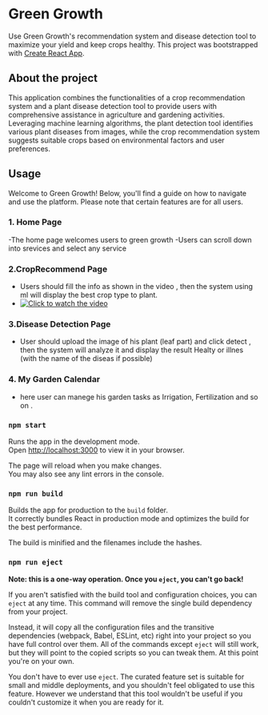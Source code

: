 # Green Growth
Use Green Growth's recommendation system and disease detection tool
           to maximize your yield and keep crops healthy.
This project was bootstrapped with [Create React App](https://github.com/facebook/create-react-app).

## About the project
This application combines the functionalities of a crop recommendation system and a plant disease detection tool to provide users with comprehensive assistance in agriculture and gardening activities. Leveraging machine learning algorithms, the plant detection tool identifies various plant diseases from images, while the crop recommendation system suggests suitable crops based on environmental factors and user preferences.

## Usage
Welcome to Green Growth! Below, you'll find a guide on how to navigate and use the platform. Please note that certain features are for all users. 
### 1. Home Page
-The home page welcomes users to green growth
-Users can scroll down into srevices and select any service
### 2.CropRecommend Page 
- Users should fill the info as shown in the video , then the system using ml will display the best crop type to plant.
- [![Click to watch the video](https://img.youtube.com/vi/Mbx-DivWiMo/0.jpg)](https://youtu.be/Mbx-DivWiMo)

### 3.Disease Detection Page
- User should upload the image of his plant (leaf part) and click detect , then the system will analyze it and display the result Healty or illnes (with the name of the diseas if possible)
### 4. My Garden Calendar
- here user can manege his garden tasks as Irrigation, Fertilization and so on .
  
### `npm start`

Runs the app in the development mode.\
Open [http://localhost:3000](http://localhost:3000) to view it in your browser.

The page will reload when you make changes.\
You may also see any lint errors in the console.

### `npm run build`

Builds the app for production to the `build` folder.\
It correctly bundles React in production mode and optimizes the build for the best performance.

The build is minified and the filenames include the hashes.

### `npm run eject`

**Note: this is a one-way operation. Once you `eject`, you can't go back!**

If you aren't satisfied with the build tool and configuration choices, you can `eject` at any time. This command will remove the single build dependency from your project.

Instead, it will copy all the configuration files and the transitive dependencies (webpack, Babel, ESLint, etc) right into your project so you have full control over them. All of the commands except `eject` will still work, but they will point to the copied scripts so you can tweak them. At this point you're on your own.

You don't have to ever use `eject`. The curated feature set is suitable for small and middle deployments, and you shouldn't feel obligated to use this feature. However we understand that this tool wouldn't be useful if you couldn't customize it when you are ready for it.
